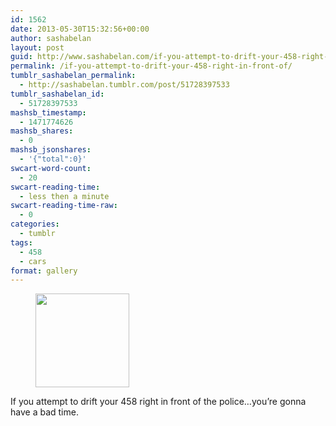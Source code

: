 ```yaml
---
id: 1562
date: 2013-05-30T15:32:56+00:00
author: sashabelan
layout: post
guid: http://www.sashabelan.com/if-you-attempt-to-drift-your-458-right-in-front-of/
permalink: /if-you-attempt-to-drift-your-458-right-in-front-of/
tumblr_sashabelan_permalink:
  - http://sashabelan.tumblr.com/post/51728397533
tumblr_sashabelan_id:
  - 51728397533
mashsb_timestamp:
  - 1471774626
mashsb_shares:
  - 0
mashsb_jsonshares:
  - '{"total":0}'
swcart-word-count:
  - 20
swcart-reading-time:
  - less then a minute
swcart-reading-time-raw:
  - 0
categories:
  - tumblr
tags:
  - 458
  - cars
format: gallery
---
```

<div id='gallery-404' class='gallery galleryid-1562 gallery-columns-3 gallery-size-thumbnail'>
  <figure class='gallery-item'> 
  
  <div class='gallery-icon landscape'>
    <a href='http://www.sashabelan.ru/if-you-attempt-to-drift-your-458-right-in-front-of/attachment/1563/'><img width="150" height="150" src="http://www.sashabelan.ru/wp-content/uploads/2013/05/tumblr_mnmb6wMiqb1qarj97o1_500-150x150.jpg" class="attachment-thumbnail size-thumbnail" alt="" /></a>
  </div></figure>
</div>

If you attempt to drift your 458 right in front of the police…you’re gonna have a bad time.